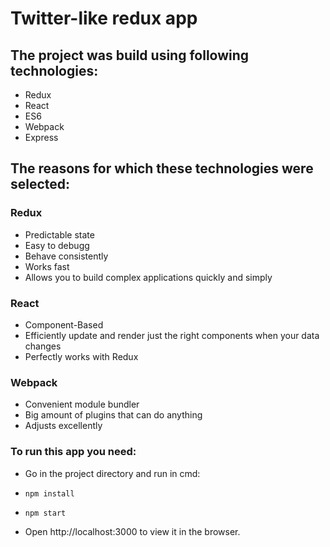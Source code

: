 # Twitter-like redux app

## The project was build using following technologies:

* Redux
* React
* ES6
* Webpack
* Express

## The reasons for which these technologies were selected:

### Redux

* Predictable state 
* Easy to debugg
* Behave consistently
* Works fast
* Allows you to build complex applications quickly and simply

### React

* Component-Based
* Efficiently update and render just the right components when your data changes
* Perfectly works with Redux

### Webpack

* Convenient module bundler
* Big amount of plugins that can do anything
* Adjusts excellently

### To run this app you need:

* Go in the project directory and run in cmd:

* `npm install`

* `npm start`

* Open http://localhost:3000 to view it in the browser.